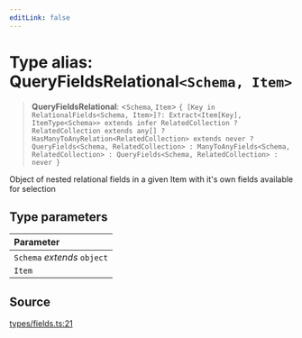 ```yaml
---
editLink: false
---
```


# Type alias: QueryFieldsRelational`<Schema, Item>`

> **QueryFieldsRelational**: \<`Schema`, `Item`\>
> `{ [Key in RelationalFields<Schema, Item>]?: Extract<Item[Key], ItemType<Schema>> extends infer RelatedCollection ? RelatedCollection extends any[] ? HasManyToAnyRelation<RelatedCollection> extends never ? QueryFields<Schema, RelatedCollection> : ManyToAnyFields<Schema, RelatedCollection> : QueryFields<Schema, RelatedCollection> : never }`

Object of nested relational fields in a given Item with it's own fields available for selection

## Type parameters

| Parameter                   |
| :-------------------------- |
| `Schema` _extends_ `object` |
| `Item`                      |

## Source

[types/fields.ts:21](https://github.com/directus/directus/blob/7789a6c53/sdk/src/types/fields.ts#L21)
